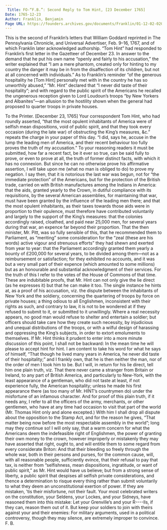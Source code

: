 ```yaml
---
 Title: FO-“F.B.”: Second Reply to Tom Hint, [23 December 1765]
Date: 1765-12-23
Author: Franklin, Benjamin
Page URL: https://founders.archives.gov/documents/Franklin/01-12-02-0203
---
```


This is the second of Franklin’s letters that William Goddard reprinted in The Pennsylvania Chronicle, and Universal Advertiser, Feb. 9–16, 1767, and of which Franklin later acknowledged authorship. “Tom Hint” had responded to Franklin’s first letter in the Gazetteer of December 23. In answer to the demand that he put his own name “openly and fairly to his accusation,” the writer explained that “I am a mere phantom, created only for hinting to my country the danger it may be in from the disaffection of its children, but not at all concerned with individuals.” As to Franklin’s reminder “of the generous hospitality he [Tom Hint] personally met with in the country he has so unworthily abused,” “Mr. Hint” declared that “I never did taste of their hospitality”; and with regard to the public spirit of the Americans he recalled the ungenerous reception given to Lord Loudoun’s troops “by New Yorkers and Albanites”—an allusion to the hostility shown when the general had proposed to quarter troops in private houses.
  
To the Printer.
[December 23, 1765]
Your correspondent Tom Hint, who had roundly asserted, “that the most opulent inhabitants of America were of selfish mean dispositions, void of public spirit, and that they took every occasion (during the late war) of obstructing the King’s measures, &c.” repeats the charge in your paper of this day. “I did, says he, accuse in the lump the leading men of America, and their recent behaviour too fully proves the truth of my accusation.” To your reasoning readers it must be submitted, how far a recent fact, be it ever so true, can be said fully to prove, or even to prove at all, the truth of former distinct facts, with which it has no connexion. But since he can no otherwise prove his affirmative assertion, I will take upon me (what no man is obliged to do) to prove my negation. I say then, that it is notorious the last war was begun, not for “the immediate protection” of the Americans, but for the protection of the British trade, carried on with British manufactures among the Indians in America: that the aids, granted yearly to the Crown, in dutiful compliance with its requisitions, by the several American assemblies, for maintaining that war, must have been granted by the influence of the leading men there; and that the most opulent inhabitants, as their taxes towards those aids were in proportion to their opulence, must therefore have contributed voluntarily and largely to the support of the King’s measures: that the colonies accordingly raised, cloathed, and paid near 25,000 men, for several years during that war, an expence far beyond their proportion. That the then minister, Mr. Pitt, was so fully sensible of this, that he recommended them to Parliament, as “meriting” some consideration for the “zeal (these are his words) active vigour and strenuous efforts” they had shewn and exerted from year to year: that the Parliament accordingly granted them yearly a bounty of £200,000 for several years, to be divided among them—not as a reimbursement or satisfaction; for they exhibited no accounts, and it was but a very small part of their expence (which amounted to some millions) but as an honourable and substantial acknowledgment of their services. For the truth of this I refer to the votes of the House of Commons of that time. These are indubitable proofs, that Mr. Hint can not only give the lie direct (as he expresses it) but that he can make it too. The single instance he hints at, as a proof of his accusation, viz. the dispute between the inhabitants of New York and the soldiery, concerning the quartering of troops by force on private houses; a thing odious to all Englishmen, inconsistent with their rights as such, and contrary to law, it is not to be wondered at if they refused to submit to it, or submitted to it unwillingly. Where a real necessity appears, no good man would refuse to shelter and entertain a soldier; but officers should take care how they create such necessity, by injudicious and unequal distributions of the troops, or with a wilful design of harassing and oppressing the King’s subjects, in order to extort emoluments to themselves.
If Mr. Hint thinks it prudent to enter into a more minute discussion of this point, I shall not be backward: In the mean time he will please to accept hint for hint. I am content to take his word for what he says of himself, “That though he lived many years in America, he never did taste of their hospitality;” and I frankly own, that he is then neither the man, nor of the order of men I took him to be. But I will, in return for his lie direct, tell him one plain truth, viz. That there never came a stranger from Britain or Ireland, to any part of British America, and particularly to New-York, with the least appearance of a gentleman, who did not taste at least, if not experience fully, the American hospitality; unless he made his first appearance there (as too many of Mr. HINT’s countrymen do) under the misfortune of an infamous character. And for proof of this plain truth, if it needs any, I refer to all the officers of the army, merchants, or other gentlemen, who have at any time had occasion to visit that part of the world (Mr. Thomas Hint only and alone excepted.) With him I shall drop all dispute about the opposition to the Stamp Act, and for the reason he gives, “That matter being now before the most respectable assembly in the world”; long may they continue so! I will only say, that a warm concern for what the Americans deem the indefeasible right of Englishmen, the power of granting their own money to the crown, however improperly or mistakenly they may have asserted that right, ought to, and will entitle them to some regard from every considerate Briton: And that their bleeding so freely through the whole war, both in their persons and purses, for the common cause, will, with all reasonable people, sufficiently evince, that their refusal to pay that tax, is neither from “selfishness, mean dispositions, ingratitude, or want of public spirit,” as Mr. Hint would have us believe; but from a strong sense of liberty, a public spirit that despises all selfish private considerations, and thence a determination to risque every thing rather than submit voluntarily to what they deem an unconstitutional exertion of power. If they are mistaken, ’tis their misfortune, not their fault. Your most celebrated writers on the constitution, your Seldens, your Lockes, and your Sidneys, have reasoned them into this mistake: Let your Grenville’s and your R----lls, if they can, reason them out of it. But keep your soldiers to join with theirs against your and their enemies: For military arguments, used in a political controversy, though they may silence, are extremely improper to convince.
F. B.

